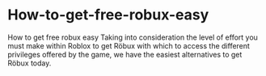 # How-to-get-free-robux-easy
How to get free robux easy Taking into consideration the level of effort you must make within Roblox to get Röbux with which to access the different privileges offered by the game, we have the easiest alternatives to get Röbux today.
